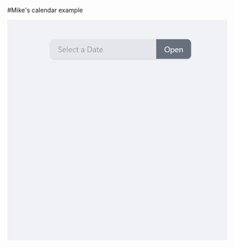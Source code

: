 #Mike's calendar example

![Component in use](https://raw.githubusercontent.com/MMMikeM/useLilius-tailwindcss-calendar/main/src.gif)
